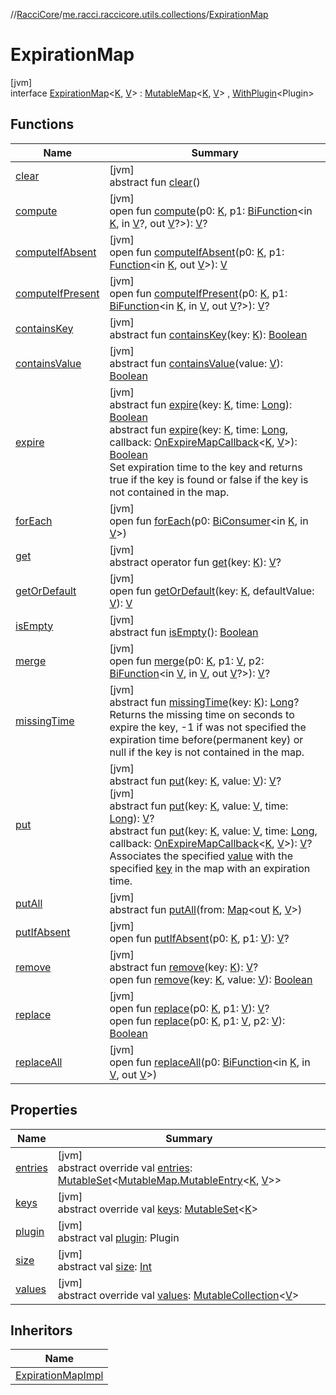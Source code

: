//[RacciCore](../../../index.md)/[me.racci.raccicore.utils.collections](../index.md)/[ExpirationMap](index.md)

# ExpirationMap

[jvm]\
interface [ExpirationMap](index.md)&lt;[K](index.md), [V](index.md)&gt; : [MutableMap](https://kotlinlang.org/api/latest/jvm/stdlib/kotlin.collections/-mutable-map/index.html)&lt;[K](index.md), [V](index.md)&gt; , [WithPlugin](../../me.racci.raccicore.utils.extensions/-with-plugin/index.md)&lt;Plugin&gt;

## Functions

| Name | Summary |
|---|---|
| [clear](../-expiration-map-impl/index.md#1264776610%2FFunctions%2F-519281799) | [jvm]<br>abstract fun [clear](../-expiration-map-impl/index.md#1264776610%2FFunctions%2F-519281799)() |
| [compute](../-observable-map/index.md#-2125908806%2FFunctions%2F-519281799) | [jvm]<br>open fun [compute](../-observable-map/index.md#-2125908806%2FFunctions%2F-519281799)(p0: [K](index.md), p1: [BiFunction](https://docs.oracle.com/javase/8/docs/api/java/util/function/BiFunction.html)&lt;in [K](index.md), in [V](index.md)?, out [V](index.md)?&gt;): [V](index.md)? |
| [computeIfAbsent](../-observable-map/index.md#-2012194187%2FFunctions%2F-519281799) | [jvm]<br>open fun [computeIfAbsent](../-observable-map/index.md#-2012194187%2FFunctions%2F-519281799)(p0: [K](index.md), p1: [Function](https://docs.oracle.com/javase/8/docs/api/java/util/function/Function.html)&lt;in [K](index.md), out [V](index.md)&gt;): [V](index.md) |
| [computeIfPresent](../-observable-map/index.md#1357972273%2FFunctions%2F-519281799) | [jvm]<br>open fun [computeIfPresent](../-observable-map/index.md#1357972273%2FFunctions%2F-519281799)(p0: [K](index.md), p1: [BiFunction](https://docs.oracle.com/javase/8/docs/api/java/util/function/BiFunction.html)&lt;in [K](index.md), in [V](index.md), out [V](index.md)?&gt;): [V](index.md)? |
| [containsKey](../-observable-map/index.md#189495335%2FFunctions%2F-519281799) | [jvm]<br>abstract fun [containsKey](../-observable-map/index.md#189495335%2FFunctions%2F-519281799)(key: [K](index.md)): [Boolean](https://kotlinlang.org/api/latest/jvm/stdlib/kotlin/-boolean/index.html) |
| [containsValue](../-observable-map/index.md#-337993863%2FFunctions%2F-519281799) | [jvm]<br>abstract fun [containsValue](../-observable-map/index.md#-337993863%2FFunctions%2F-519281799)(value: [V](index.md)): [Boolean](https://kotlinlang.org/api/latest/jvm/stdlib/kotlin/-boolean/index.html) |
| [expire](expire.md) | [jvm]<br>abstract fun [expire](expire.md)(key: [K](index.md), time: [Long](https://kotlinlang.org/api/latest/jvm/stdlib/kotlin/-long/index.html)): [Boolean](https://kotlinlang.org/api/latest/jvm/stdlib/kotlin/-boolean/index.html)<br>abstract fun [expire](expire.md)(key: [K](index.md), time: [Long](https://kotlinlang.org/api/latest/jvm/stdlib/kotlin/-long/index.html), callback: [OnExpireMapCallback](../index.md#747812612%2FClasslikes%2F-519281799)&lt;[K](index.md), [V](index.md)&gt;): [Boolean](https://kotlinlang.org/api/latest/jvm/stdlib/kotlin/-boolean/index.html)<br>Set expiration time to the key and returns true if the key is found or false if the key is not contained in the map. |
| [forEach](../-observable-map/index.md#1890068580%2FFunctions%2F-519281799) | [jvm]<br>open fun [forEach](../-observable-map/index.md#1890068580%2FFunctions%2F-519281799)(p0: [BiConsumer](https://docs.oracle.com/javase/8/docs/api/java/util/function/BiConsumer.html)&lt;in [K](index.md), in [V](index.md)&gt;) |
| [get](../-observable-map/index.md#1589144509%2FFunctions%2F-519281799) | [jvm]<br>abstract operator fun [get](../-observable-map/index.md#1589144509%2FFunctions%2F-519281799)(key: [K](index.md)): [V](index.md)? |
| [getOrDefault](../-observable-map/index.md#1493482850%2FFunctions%2F-519281799) | [jvm]<br>open fun [getOrDefault](../-observable-map/index.md#1493482850%2FFunctions%2F-519281799)(key: [K](index.md), defaultValue: [V](index.md)): [V](index.md) |
| [isEmpty](../-observable-map/index.md#-1708477740%2FFunctions%2F-519281799) | [jvm]<br>abstract fun [isEmpty](../-observable-map/index.md#-1708477740%2FFunctions%2F-519281799)(): [Boolean](https://kotlinlang.org/api/latest/jvm/stdlib/kotlin/-boolean/index.html) |
| [merge](../-observable-map/index.md#1519727293%2FFunctions%2F-519281799) | [jvm]<br>open fun [merge](../-observable-map/index.md#1519727293%2FFunctions%2F-519281799)(p0: [K](index.md), p1: [V](index.md), p2: [BiFunction](https://docs.oracle.com/javase/8/docs/api/java/util/function/BiFunction.html)&lt;in [V](index.md), in [V](index.md), out [V](index.md)?&gt;): [V](index.md)? |
| [missingTime](missing-time.md) | [jvm]<br>abstract fun [missingTime](missing-time.md)(key: [K](index.md)): [Long](https://kotlinlang.org/api/latest/jvm/stdlib/kotlin/-long/index.html)?<br>Returns the missing time on seconds to expire the key, -1 if was not specified the expiration time before(permanent key) or null if the key is not contained in the map. |
| [put](index.md#1076499965%2FFunctions%2F-519281799) | [jvm]<br>abstract fun [put](index.md#1076499965%2FFunctions%2F-519281799)(key: [K](index.md), value: [V](index.md)): [V](index.md)?<br>[jvm]<br>abstract fun [put](put.md)(key: [K](index.md), value: [V](index.md), time: [Long](https://kotlinlang.org/api/latest/jvm/stdlib/kotlin/-long/index.html)): [V](index.md)?<br>abstract fun [put](put.md)(key: [K](index.md), value: [V](index.md), time: [Long](https://kotlinlang.org/api/latest/jvm/stdlib/kotlin/-long/index.html), callback: [OnExpireMapCallback](../index.md#747812612%2FClasslikes%2F-519281799)&lt;[K](index.md), [V](index.md)&gt;): [V](index.md)?<br>Associates the specified [value](put.md) with the specified [key](put.md) in the map with an expiration time. |
| [putAll](../-expiration-map-impl/index.md#-1770992861%2FFunctions%2F-519281799) | [jvm]<br>abstract fun [putAll](../-expiration-map-impl/index.md#-1770992861%2FFunctions%2F-519281799)(from: [Map](https://kotlinlang.org/api/latest/jvm/stdlib/kotlin.collections/-map/index.html)&lt;out [K](index.md), [V](index.md)&gt;) |
| [putIfAbsent](../-expiration-map-impl/index.md#-255529517%2FFunctions%2F-519281799) | [jvm]<br>open fun [putIfAbsent](../-expiration-map-impl/index.md#-255529517%2FFunctions%2F-519281799)(p0: [K](index.md), p1: [V](index.md)): [V](index.md)? |
| [remove](index.md#-121413961%2FFunctions%2F-519281799) | [jvm]<br>abstract fun [remove](index.md#-121413961%2FFunctions%2F-519281799)(key: [K](index.md)): [V](index.md)?<br>open fun [remove](../-expiration-map-impl/index.md#351754838%2FFunctions%2F-519281799)(key: [K](index.md), value: [V](index.md)): [Boolean](https://kotlinlang.org/api/latest/jvm/stdlib/kotlin/-boolean/index.html) |
| [replace](../-expiration-map-impl/index.md#1894614946%2FFunctions%2F-519281799) | [jvm]<br>open fun [replace](../-expiration-map-impl/index.md#1894614946%2FFunctions%2F-519281799)(p0: [K](index.md), p1: [V](index.md)): [V](index.md)?<br>open fun [replace](../-expiration-map-impl/index.md#-1618274495%2FFunctions%2F-519281799)(p0: [K](index.md), p1: [V](index.md), p2: [V](index.md)): [Boolean](https://kotlinlang.org/api/latest/jvm/stdlib/kotlin/-boolean/index.html) |
| [replaceAll](../-observable-map/index.md#-616367665%2FFunctions%2F-519281799) | [jvm]<br>open fun [replaceAll](../-observable-map/index.md#-616367665%2FFunctions%2F-519281799)(p0: [BiFunction](https://docs.oracle.com/javase/8/docs/api/java/util/function/BiFunction.html)&lt;in [K](index.md), in [V](index.md), out [V](index.md)&gt;) |

## Properties

| Name | Summary |
|---|---|
| [entries](../-observable-map/index.md#313986111%2FProperties%2F-519281799) | [jvm]<br>abstract override val [entries](../-observable-map/index.md#313986111%2FProperties%2F-519281799): [MutableSet](https://kotlinlang.org/api/latest/jvm/stdlib/kotlin.collections/-mutable-set/index.html)&lt;[MutableMap.MutableEntry](https://kotlinlang.org/api/latest/jvm/stdlib/kotlin.collections/-mutable-map/-mutable-entry/index.html)&lt;[K](index.md), [V](index.md)&gt;&gt; |
| [keys](../-observable-map/index.md#-1153773961%2FProperties%2F-519281799) | [jvm]<br>abstract override val [keys](../-observable-map/index.md#-1153773961%2FProperties%2F-519281799): [MutableSet](https://kotlinlang.org/api/latest/jvm/stdlib/kotlin.collections/-mutable-set/index.html)&lt;[K](index.md)&gt; |
| [plugin](../../me.racci.raccicore.utils.extensions/-with-plugin/plugin.md) | [jvm]<br>abstract val [plugin](../../me.racci.raccicore.utils.extensions/-with-plugin/plugin.md): Plugin |
| [size](../-observable-map/index.md#-157521630%2FProperties%2F-519281799) | [jvm]<br>abstract val [size](../-observable-map/index.md#-157521630%2FProperties%2F-519281799): [Int](https://kotlinlang.org/api/latest/jvm/stdlib/kotlin/-int/index.html) |
| [values](../-observable-map/index.md#211311497%2FProperties%2F-519281799) | [jvm]<br>abstract override val [values](../-observable-map/index.md#211311497%2FProperties%2F-519281799): [MutableCollection](https://kotlinlang.org/api/latest/jvm/stdlib/kotlin.collections/-mutable-collection/index.html)&lt;[V](index.md)&gt; |

## Inheritors

| Name |
|---|
| [ExpirationMapImpl](../-expiration-map-impl/index.md) |
